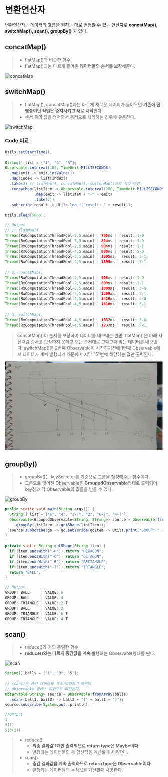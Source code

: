 # 변환연산자

변환연산자는 데이터의 흐름을 원하는 대로 변형할 수 있는 연산자로 **concatMap(), switchMap(), scan(), groupBy()** 가 있다.



## concatMap()

> - flatMap()과 비슷한 함수
> - flatMap()과는 다르게 들어온 **데이터들의 순서를 보장**해준다.

![concatMap](https://raw.github.com/wiki/ReactiveX/RxJava/images/rx-operators/concatMap.png)



## switchMap()

> - flatMap(), concatMap()과는 다르게 새로운 데이터가 들어오면 **기존에 진행중이던 작업은 중지시키고 새로 시작**한다.
> - 센서 등의 값을 얻어와서 동적으로 처리하는 경우에 유용하다.

![switchMap](https://raw.github.com/wiki/ReactiveX/RxJava/images/rx-operators/switchMap.png)



### Code 비교

```java
Utils.setStartTime();

String[] list = {"1", "3", "5"};
Observable.interval(100, TimeUnit.MILLISECONDS)
  .map(emit -> emit.intValue())
  .map(index -> list[index])
  .take(3) // flatMap(), concatMap(), switchMap()으로 각각 변경
  .concatMap(listItem -> Observable.interval(200, TimeUnit.MILLISECONDS)
             .map(emit -> listItem + "-" + emit)
             .take(2))
  .subscribe(result -> Utils.log_i("result: " + result));

Utils.sleep(5000);
```

```java
// Output
// 1. flatMap()
Thread[RxComputationThreadPool-2,5,main] | 795ms | result: 1-0
Thread[RxComputationThreadPool-3,5,main] | 894ms | result: 3-0
Thread[RxComputationThreadPool-2,5,main] | 996ms | result: 1-1
Thread[RxComputationThreadPool-4,5,main] | 998ms | result: 5-0
Thread[RxComputationThreadPool-3,5,main] | 1095ms | result: 3-1
Thread[RxComputationThreadPool-4,5,main] | 1195ms | result: 5-1
  
// 2. concatMap()
Thread[RxComputationThreadPool-2,5,main] | 609ms | result: 1-0
Thread[RxComputationThreadPool-2,5,main] | 809ms | result: 1-1
Thread[RxComputationThreadPool-3,5,main] | 1009ms | result: 3-0
Thread[RxComputationThreadPool-3,5,main] | 1209ms | result: 3-1
Thread[RxComputationThreadPool-4,5,main] | 1410ms | result: 5-0
Thread[RxComputationThreadPool-4,5,main] | 1610ms | result: 5-1

// 3. switchMap()
Thread[RxComputationThreadPool-4,5,main] | 1037ms | result: 5-0
Thread[RxComputationThreadPool-4,5,main] | 1237ms | result: 5-1
```

> concatMap()이 순서를 보장하여 데이터를 내보내는 반면, flatMap()은 아래 사진처럼 순서를 보장하지 못하고 오는 순서대로 그때그때 맞는 데이터를 내보낸다. switchMap()은 2번쨰 Observable이 시작하기전에 1번째 Observable에서 데이터가 계속 발행되기 때문에 마지막 "5"번에 해당하는 값만 출력된다.

![concatMap](concatMap.jpg)



## groupBy()

> - groupBy()는 keySelector를 기준으로 그룹을 형성해주는 함수이다.
> - 그룹으로 맺어진 Observable은 **GroupedObservable**형태로 출력되어 key값과 각 Observable의 값들을 받을 수 있다.

![groupBy](https://raw.github.com/wiki/ReactiveX/RxJava/images/rx-operators/groupBy.png)

```java
public static void main(String args[]) {
  String[] list = {"6", "4", "2-T", "2", "6-T", "4-T"};
  Observable<GroupedObservable<String, String>> source = Observable.fromArray(list)
    .groupBy(listItem -> getShape(listItem));
  source.subscribe(go -> go.subscribe(goItem -> Utils.print("GROUP: " + go.getKey() + "| VALUE: " + goItem)));
}

private static String getShape(String item) {
  if (item.endsWith("-H")) return "HEXAGON";
  if (item.endsWith("-O")) return "OCTAGON";
  if (item.endsWith("-R")) return "RECTANGLE";
  if (item.endsWith("-T")) return "TRIANGLE";
  return "BALL";
}
```

```java
// Output
GROUP: BALL		| VALUE: 6
GROUP: BALL		| VALUE: 4
GROUP: TRIANGLE	| VALUE: 2-T
GROUP: BALL		| VALUE: 2
GROUP: TRIANGLE	| VALUE: 6-T
GROUP: TRIANGLE	| VALUE: 4-T
```



## scan()

> - reduce()와 거의 동일한 함수
> - **reduce()와는 다르게 중간값을 계속 발행**하는 Observable형태를 띤다.

![scan](https://raw.github.com/wiki/ReactiveX/RxJava/images/rx-operators/scan.png)

```java
String[] balls = {"1", "3", "5"};

// scan()은 중간 데이터를 계속 발행하기 때문에
// Observable 클래스 타입으로 리턴된다.
Observable<String> source = Observable.fromArray(balls)
  .scan((ball1, ball2) -> ball2 + "(" + ball1 + ")");
source.subscribe(System.out::println);
```

```java
//Output
1
3(1)
5(3(1))
```

> - reduce()
>   - **최종 결과값 1개만 출력되므로 return type은 Maybe이다.**
>   - 발행되는 데이터들의 총 합산값을 계산할때 사용한다.
> - scan()
>   - **중간 결과값을 계속 출력하므로 return type은 Observable이다.**
>   - 발행되는 데이터들의 누적값을 계산할때 사용한다.

